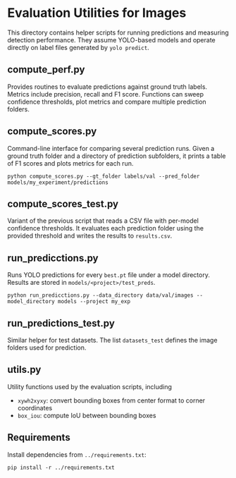 # Evaluation Utilities for Images

This directory contains helper scripts for running predictions and measuring detection performance. They assume YOLO-based models and operate directly on label files generated by `yolo predict`.

## compute_perf.py

Provides routines to evaluate predictions against ground truth labels. Metrics include precision, recall and F1 score. Functions can sweep confidence thresholds, plot metrics and compare multiple prediction folders.

## compute_scores.py

Command-line interface for comparing several prediction runs. Given a ground truth folder and a directory of prediction subfolders, it prints a table of F1 scores and plots metrics for each run.

```
python compute_scores.py --gt_folder labels/val --pred_folder models/my_experiment/predictions
```

## compute_scores_test.py

Variant of the previous script that reads a CSV file with per-model confidence thresholds. It evaluates each prediction folder using the provided threshold and writes the results to `results.csv`.

## run_predicctions.py

Runs YOLO predictions for every `best.pt` file under a model directory. Results are stored in `models/<project>/test_preds`.

```
python run_predicctions.py --data_directory data/val/images --model_directory models --project my_exp
```

## run_predictions_test.py

Similar helper for test datasets. The list `datasets_test` defines the image folders used for prediction.

## utils.py

Utility functions used by the evaluation scripts, including

- `xywh2xyxy`: convert bounding boxes from center format to corner coordinates
- `box_iou`: compute IoU between bounding boxes

## Requirements

Install dependencies from `../requirements.txt`:

```
pip install -r ../requirements.txt
```
